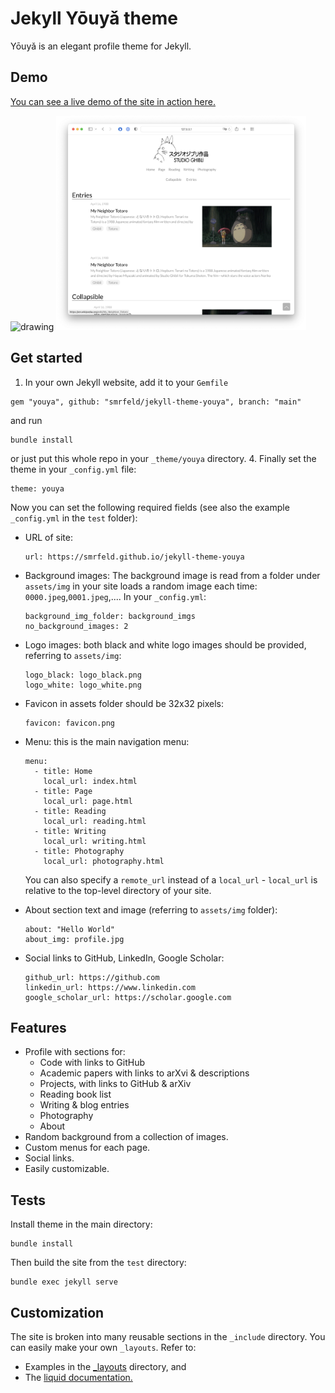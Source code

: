 # Jekyll Yōuyǎ theme

Yōuyǎ is an elegant profile theme for Jekyll.

## Demo

[You can see a live demo of the site in action here.](https://smrfeld.github.io/jekyll-theme-youya)

<img src="test/figures_readme/home.png" alt="drawing" width="400"/>

<img src="test/figures_readme/page.png" alt="drawing" width="400"/>

## Get started

1. In your own Jekyll website, add it to your `Gemfile`
  ```
  gem "youya", github: "smrfeld/jekyll-theme-youya", branch: "main"
  ```
  and run
  ```
  bundle install
  ```
  or just put this whole repo in your `_theme/youya` directory.
4. Finally set the theme in your `_config.yml` file:
  ```
  theme: youya
  ```
  
Now you can set the following required fields (see also the example `_config.yml` in the `test` folder):

* URL of site:
    ```
    url: https://smrfeld.github.io/jekyll-theme-youya
    ```

* Background images: The background image is read from a folder under `assets/img` in your site loads a random image each time: `0000.jpeg`,`0001.jpeg`,.... In your `_config.yml`:
    ```
    background_img_folder: background_imgs
    no_background_images: 2
    ```

* Logo images: both black and white logo images should be provided, referring to `assets/img`:
    ```
    logo_black: logo_black.png
    logo_white: logo_white.png
    ```

* Favicon in assets folder should be 32x32 pixels:
    ```
    favicon: favicon.png
    ```

* Menu: this is the main navigation menu:
    ```
    menu:
      - title: Home
        local_url: index.html
      - title: Page
        local_url: page.html
      - title: Reading
        local_url: reading.html
      - title: Writing
        local_url: writing.html
      - title: Photography
        local_url: photography.html
    ```
    You can also specify a `remote_url` instead of a `local_url` - `local_url` is relative to the top-level directory of your site.

* About section text and image (referring to `assets/img` folder):
    ```
    about: "Hello World"
    about_img: profile.jpg
    ```

* Social links to GitHub, LinkedIn, Google Scholar:
    ```
    github_url: https://github.com
    linkedin_url: https://www.linkedin.com
    google_scholar_url: https://scholar.google.com
    ```

## Features

* Profile with sections for:
    * Code with links to GitHub
    * Academic papers with links to arXvi & descriptions
    * Projects, with links to GitHub & arXiv
    * Reading book list
    * Writing & blog entries
    * Photography
    * About
* Random background from a collection of images.
* Custom menus for each page.
* Social links.
* Easily customizable.

## Tests

Install theme in the main directory:
```
bundle install
```
Then build the site from the `test` directory:
```
bundle exec jekyll serve
```

## Customization

The site is broken into many reusable sections in the `_include` directory. You can easily make your own `_layouts`. Refer to:

* Examples in the [_layouts](_layouts/) directory, and 
* The [liquid documentation.](https://shopify.github.io/liquid/tags/iteration/)